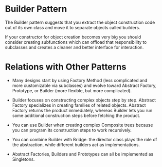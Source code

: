 # Builder Pattern

The Builder pattern suggests that you extract the object construction code out of its own class and move it to separate objects called builders.


If your constructor for object creation becomes very big you should consider creating subfunctions 
which can offload that responsibility to subclasses and creates a cleaner and better interface for interaction.


# Relations with Other Patterns

* Many designs start by using Factory Method (less complicated and more customizable via subclasses) and evolve toward Abstract Factory, Prototype, or Builder (more flexible, but more complicated).

* Builder focuses on constructing complex objects step by step. Abstract Factory specializes in creating families of related objects. Abstract Factory returns the product immediately, whereas Builder lets you run some additional construction steps before fetching the product.

* You can use Builder when creating complex Composite trees because you can program its construction steps to work recursively.

* You can combine Builder with Bridge: the director class plays the role of the abstraction, while different builders act as implementations.

* Abstract Factories, Builders and Prototypes can all be implemented as Singletons.
